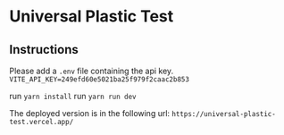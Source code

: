 # Universal Plastic Test

## Instructions

Please add a `.env` file containing the api key.
`VITE_API_KEY=249efd60e5021ba25f979f2caac2b853`

run `yarn install`
run `yarn run dev`

The deployed version is in the following url: `https://universal-plastic-test.vercel.app/`
